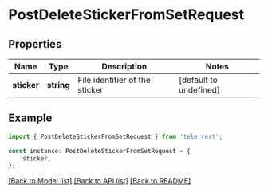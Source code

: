 # PostDeleteStickerFromSetRequest


## Properties

Name | Type | Description | Notes
------------ | ------------- | ------------- | -------------
**sticker** | **string** | File identifier of the sticker | [default to undefined]

## Example

```typescript
import { PostDeleteStickerFromSetRequest } from 'tele_rest';

const instance: PostDeleteStickerFromSetRequest = {
    sticker,
};
```

[[Back to Model list]](../README.md#documentation-for-models) [[Back to API list]](../README.md#documentation-for-api-endpoints) [[Back to README]](../README.md)
